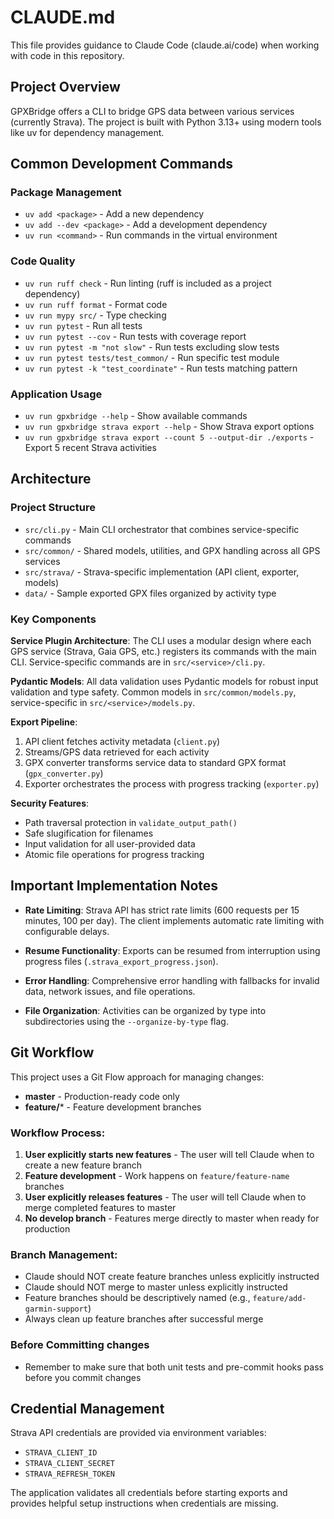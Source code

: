 # CLAUDE.md

This file provides guidance to Claude Code (claude.ai/code) when working with code in this repository.

## Project Overview

GPXBridge offers a CLI to bridge GPS data between various services (currently Strava). The project is built with Python 3.13+ using modern tools like uv for dependency management.

## Common Development Commands

### Package Management
- `uv add <package>` - Add a new dependency
- `uv add --dev <package>` - Add a development dependency
- `uv run <command>` - Run commands in the virtual environment

### Code Quality
- `uv run ruff check` - Run linting (ruff is included as a project dependency)
- `uv run ruff format` - Format code
- `uv run mypy src/` - Type checking
- `uv run pytest` - Run all tests
- `uv run pytest --cov` - Run tests with coverage report
- `uv run pytest -m "not slow"` - Run tests excluding slow tests
- `uv run pytest tests/test_common/` - Run specific test module
- `uv run pytest -k "test_coordinate"` - Run tests matching pattern

### Application Usage
- `uv run gpxbridge --help` - Show available commands
- `uv run gpxbridge strava export --help` - Show Strava export options
- `uv run gpxbridge strava export --count 5 --output-dir ./exports` - Export 5 recent Strava activities

## Architecture

### Project Structure
- `src/cli.py` - Main CLI orchestrator that combines service-specific commands
- `src/common/` - Shared models, utilities, and GPX handling across all GPS services
- `src/strava/` - Strava-specific implementation (API client, exporter, models)
- `data/` - Sample exported GPX files organized by activity type

### Key Components

**Service Plugin Architecture**: The CLI uses a modular design where each GPS service (Strava, Gaia GPS, etc.) registers its commands with the main CLI. Service-specific commands are in `src/<service>/cli.py`.

**Pydantic Models**: All data validation uses Pydantic models for robust input validation and type safety. Common models in `src/common/models.py`, service-specific in `src/<service>/models.py`.

**Export Pipeline**:
1. API client fetches activity metadata (`client.py`)
2. Streams/GPS data retrieved for each activity
3. GPX converter transforms service data to standard GPX format (`gpx_converter.py`)
4. Exporter orchestrates the process with progress tracking (`exporter.py`)

**Security Features**:
- Path traversal protection in `validate_output_path()`
- Safe slugification for filenames
- Input validation for all user-provided data
- Atomic file operations for progress tracking

## Important Implementation Notes

- **Rate Limiting**: Strava API has strict rate limits (600 requests per 15 minutes, 100 per day). The client implements automatic rate limiting with configurable delays.

- **Resume Functionality**: Exports can be resumed from interruption using progress files (`.strava_export_progress.json`).

- **Error Handling**: Comprehensive error handling with fallbacks for invalid data, network issues, and file operations.

- **File Organization**: Activities can be organized by type into subdirectories using the `--organize-by-type` flag.

## Git Workflow

This project uses a Git Flow approach for managing changes:

- **master** - Production-ready code only
- **feature/*** - Feature development branches

### Workflow Process:
1. **User explicitly starts new features** - The user will tell Claude when to create a new feature branch
2. **Feature development** - Work happens on `feature/feature-name` branches
3. **User explicitly releases features** - The user will tell Claude when to merge completed features to master
4. **No develop branch** - Features merge directly to master when ready for production

### Branch Management:
- Claude should NOT create feature branches unless explicitly instructed
- Claude should NOT merge to master unless explicitly instructed
- Feature branches should be descriptively named (e.g., `feature/add-garmin-support`)
- Always clean up feature branches after successful merge

### Before Committing changes
- Remember to make sure that both unit tests and pre-commit hooks pass before you commit changes

## Credential Management

Strava API credentials are provided via environment variables:
- `STRAVA_CLIENT_ID`
- `STRAVA_CLIENT_SECRET`
- `STRAVA_REFRESH_TOKEN`

The application validates all credentials before starting exports and provides helpful setup instructions when credentials are missing.
